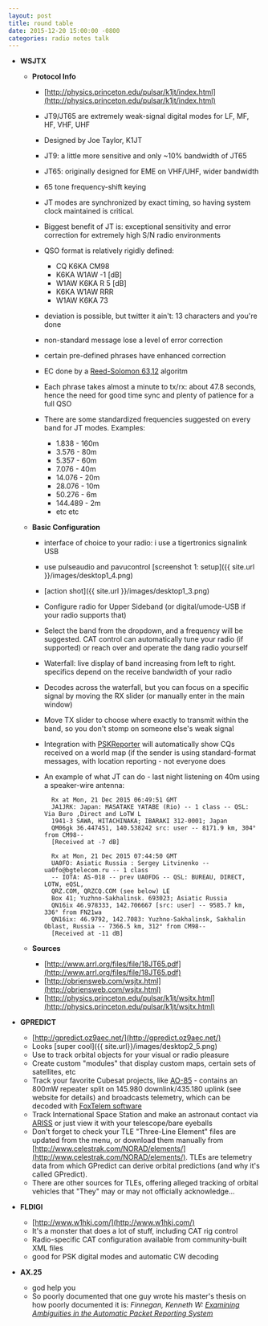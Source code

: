 ```yaml
---
layout: post
title: round table
date: 2015-12-20 15:00:00 -0800
categories: radio notes talk
---
```


* <b>WSJTX</b>

	* <b>Protocol Info</b>
		* [http://physics.princeton.edu/pulsar/k1jt/index.html](http://physics.princeton.edu/pulsar/k1jt/index.html)
		* JT9/JT65 are extremely weak-signal digital modes for LF, MF, HF, VHF, UHF
		* Designed by Joe Taylor, K1JT
		* JT9: a little more sensitive and only ~10% bandwidth of JT65
		* JT65: originally designed for EME on VHF/UHF, wider bandwidth
		* 65 tone frequency-shift keying
		* JT modes are synchronized by exact timing, so having system clock maintained
	 	 is critical.
		* Biggest benefit of JT is: exceptional sensitivity and error correction for extremely high S/N radio environments

		* QSO format is relatively rigidly defined:

			* CQ K6KA CM98
			* K6KA W1AW -1 [dB]
			* W1AW K6KA R 5 [dB]
			* K6KA W1AW RRR
			* W1AW K6KA 73

		* deviation is possible, but twitter it ain't: 13 characters and you're done 
		* non-standard message lose a level of error correction
		* certain pre-defined phrases have enhanced correction
		* EC done by a [Reed-Solomon 63,12](https://en.wikipedia.org/wiki/Reed%E2%80%93Solomon_error_correction) algoritm
		* Each phrase takes almost a minute to tx/rx: about 47.8 seconds, hence the need for good time sync and plenty of 
		  patience for a full QSO

		* There are some standardized frequencies suggested on every band for JT modes. Examples: 
			* 1.838 - 160m
			* 3.576 - 80m
			* 5.357 - 60m 
			* 7.076 - 40m
			* 14.076 - 20m 
			* 28.076 - 10m 
			* 50.276 - 6m
			* 144.489 - 2m
			* etc etc
		
				
	* <b>Basic Configuration</b>

		* interface of choice to your radio: i use a tigertronics signalink USB
		* use pulseaudio and pavucontrol [screenshot 1: setup]({{ site.url }}/images/desktop1_4.png) 
		* [action shot]({{ site.url }}/images/desktop1_3.png)
		* Configure radio for Upper Sideband (or digital/umode-USB if your radio supports that)
		* Select the band from the dropdown, and a frequency will be suggested. CAT control can automatically
		  tune your radio (if supported) or reach over and operate the dang radio yourself
		* Waterfall: live display of band increasing from left to right.
		  specifics depend on the receive bandwidth of your radio
		* Decodes across the waterfall, but you can focus on a specific signal
		  by moving the RX slider (or manually enter in the main window)
		* Move TX slider to choose where exactly to transmit within the band, so you don't stomp on someone else's weak signal
		* Integration with [PSKReporter](http://pskreporter.info) will automatically show CQs received on a world map (if the sender
		  is using standard-format messages, with location reporting - not everyone does
		* An example of what JT can do - last night listening on 40m using a speaker-wire antenna:	

				Rx at Mon, 21 Dec 2015 06:49:51 GMT
				JA1JRK: Japan: MASATAKE YATABE (Rio) -- 1 class -- QSL: Via Buro ,Direct and LoTW L
				1941-3 SAWA, HITACHINAKA; IBARAKI 312-0001; Japan
				QM06gk 36.447451, 140.538242 src: user -- 8171.9 km, 304° from CM98--
				[Received at -7 dB]

				Rx at Mon, 21 Dec 2015 07:44:50 GMT
				UA0FO: Asiatic Russia : Sergey Litvinenko -- ua0fo@bgtelecom.ru -- 1 class 
				-- IOTA: AS-018 -- prev UA0FDG -- QSL: BUREAU, DIRECT, LOTW, eQSL,
				QRZ.COM, QRZCQ.COM (see below) LE
				Box 41; Yuzhno-Sakhalinsk. 693023; Asiatic Russia
				QN16ix 46.978333, 142.706667 [src: user] -- 9585.7 km, 336° from FN21wa
				QN16ix: 46.9792, 142.7083: Yuzhno-Sakhalinsk, Sakhalin Oblast, Russia -- 7366.5 km, 312° from CM98--
				[Received at -11 dB]


 
	* <b>Sources</b>

		* [http://www.arrl.org/files/file/18JT65.pdf](http://www.arrl.org/files/file/18JT65.pdf)
		* [http://obriensweb.com/wsjtx.html](http://obriensweb.com/wsjtx.html)
		* [http://physics.princeton.edu/pulsar/k1jt/wsjtx.html](http://physics.princeton.edu/pulsar/k1jt/wsjtx.html)


* <b>GPREDICT</b>
	* [http://gpredict.oz9aec.net/](http://gpredict.oz9aec.net/)
	* Looks [super cool]({{ site.url}}/images/desktop2_5.png)
	* Use to track orbital objects for your visual or radio pleasure
	* Create custom "modules" that display custom maps, certain sets of satellites, etc
	* Track your favorite Cubesat projects, like [AO-85](http://www.amsat.org/?page_id=4690) - contains an 800mW
	  repeater split on 145.980 downlink/435.180 uplink (see website for details) and broadcasts telemetry, 
          which can be decoded with [FoxTelem software](http://amsat.us/FoxTelem/linux/)
	* Track International Space Station and make an astronaut contact via [ARISS](http://www.ariss.org/)
	  or just view it with your telescope/bare eyeballs
	* Don't forget to check your TLE "Three-Line Element" files are updated from the menu, or download them
	  manually from [http://www.celestrak.com/NORAD/elements/](http://www.celestrak.com/NORAD/elements/).
	  TLEs are telemetry data from which GPredict can derive orbital predictions (and why it's called GPredict).
	* There are other sources for TLEs, offering alleged tracking of orbital vehicles that "They" 
	  may or may not officially acknowledge...
	  

* <b>FLDIGI</b>
	* [http://www.w1hkj.com/](http://www.w1hkj.com/)
	* It's a monster that does a lot of stuff, including CAT rig control
	* Radio-specific CAT configuration available from community-built XML files
	* good for PSK digital modes and automatic CW decoding
	

* <b>AX.25</b>
	* god help you 
	* So poorly documented that one guy wrote his master's thesis on how poorly documented it is:
	<i>Finnegan, Kenneth W: [Examining Ambiguities in the Automatic Packet Reporting System](http://digitalcommons.calpoly.edu/cgi/viewcontent.cgi?article=2449&context=theses)</i>
